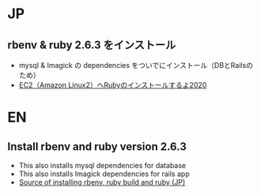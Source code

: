 # JP
## rbenv & ruby 2.6.3 をインストール
- mysql & Imagick の dependencies をついでにインストール（DBとRailsのため）
- [EC2（Amazon Linux2）へRubyのインストールするよ2020](https://qiita.com/Ekodhikodhi/items/01eab1b2b5785163e684)

# EN
## Install rbenv and ruby version 2.6.3
- This also installs mysql dependencies for database
- This also installs Imagick dependencies for rails app
- [Source of installing rbenv, ruby build and ruby (JP)](https://qiita.com/Ekodhikodhi/items/01eab1b2b5785163e684)